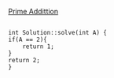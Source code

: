 [Prime Addittion](https://www.scaler.com/academy/mentee-dashboard/class/34500/homework/problems/1262/?navref=cl_pb_nv_tb)

```

int Solution::solve(int A) {
if(A == 2){
    return 1;
}
return 2;
}



```
